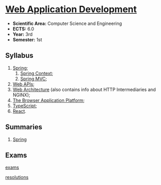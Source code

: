 # [Web Application Development](https://www.isel.pt/en/leic/web-application-development)

* **Scientific Area:** Computer Science and Engineering
* **ECTS:** 6.0
* **Year:** 3rd
* **Semester:** 1st

## Syllabus

1. [Spring](1.0-spring.md);
   1. [Spring Context](1.1-spring-context.md);
   2. [Spring MVC](1.2-spring-mvc.md);
2. [Web APIs](2-web-apis.md);
3. [Web Architecture](3-web-architecture.md) (also contains info about HTTP Intermediaries and NGINX);
4. [The Browser Application Platform](4-browser-application-platform.md);
5. [TypeScript](5-typescript.md);
6. [React](6-react.md).

## Summaries

1. [Spring](/summaries/1-Spring.md)

## Exams

[exams](/exams/)

[resolutions](/exams/DAW.md)